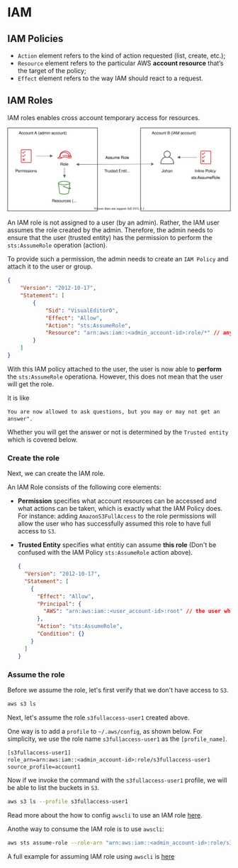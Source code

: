 # IAM

## IAM Policies

- `Action` element refers to the kind of action requested (list, create, etc.);
- `Resource` element refers to the particular AWS **account resource** that’s the target of the policy;
- `Effect` element refers to the way IAM should react to a request.

## IAM Roles

IAM roles enables cross account temporary access for resources.

![iamrole](../img/aws-iamrole.svg)

An IAM role is not assigned to a user (by an admin). Rather, the IAM user assumes the role created by the admin.
Therefore, the admin needs to ensure that the user (trusted entity) has the permission to perform the `sts:AssumeRole` operation (action).

To provide such a permission, the admin needs to create an `IAM Policy` and attach it to the user or group.

```json
{
    "Version": "2012-10-17",
    "Statement": [
        {
            "Sid": "VisualEditor0",
            "Effect": "Allow",
            "Action": "sts:AssumeRole",
            "Resource": "arn:aws:iam::<admin_account-id>:role/*" // any roles in this account
        }
    ]
}
```

With this IAM policy attached to the user, the user is now able to **perform** the `sts:AssumeRole` operationa. However, this does not mean that the user will get the role.

It is like 

```
You are now allowed to ask questions, but you may or may not get an answer".
```

Whether you will get the answer or not is determined by the `Trusted entity` which is covered below.

### Create the role

Next, we can create the IAM role.

An IAM Role consists of the following core elements:

- **Permission**
	  specifies what account resources can be accessed and what actions can be taken, which is exactly what the IAM Policy does. For instance: adding `AmazonS3FullAccess` to the role permissions will allow the user who has successfully assumed this role to have full access to `S3`.

- **Trusted Entity**
	  specifies what entitiy can assume **this role** (Don't be confused with the IAM Policy `sts:AssumeRole` action above).
 
	```json
	{
	  "Version": "2012-10-17",
	  "Statement": [
	    {
	      "Effect": "Allow",
	      "Principal": {
			"AWS": "arn:aws:iam::<user_account-id>:root" // the user who performs the AssumeRole action
	      },
	      "Action": "sts:AssumeRole",
	      "Condition": {}
	    }
	  ]
	}
	```

### Assume the role

Before we assume the role, let's first verify that we don't have access to `S3`.

```bash
aws s3 ls
```

Next, let's assume the role `s3fullaccess-user1` created above.

One way is to add a `profile` to `~/.aws/config`, as shown below.
For simplicity, we use the role name `s3fullaccess-user1` as the `[profile_name]`.

```
[s3fullaccess-user1]
role_arn=arn:aws:iam::<admin_account-id>:role/s3fullaccess-user1
source_profile=account1
```

Now if we invoke the command with the `s3fullaccess-user1` profile, we will be able to list the buckets in `S3`.

```bash
aws s3 ls --profile s3fullaccess-user1
```

Read more about the how to config `awscli` to use an IAM role [here](https://docs.aws.amazon.com/cli/latest/userguide/cli-configure-role.html).

Anothe way to consume the IAM role is to use `awscli`:

```bash
aws sts assume-role --role-arn "arn:aws:iam::<admin_account-id>:role/s3fullaccess-user1" --role-session-name AWSCLI-Session
```

A full example for assuming IAM role using `awscli` is [here](https://aws.amazon.com/premiumsupport/knowledge-center/iam-assume-role-cli/)
